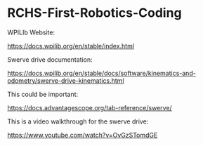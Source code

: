 # RCHS-First-Robotics-Coding

WPILIb Website:

https://docs.wpilib.org/en/stable/index.html

Swerve drive documentation:

https://docs.wpilib.org/en/stable/docs/software/kinematics-and-odometry/swerve-drive-kinematics.html

This could be important:

https://docs.advantagescope.org/tab-reference/swerve/

This is a video walkthrough for the swerve drive:

https://www.youtube.com/watch?v=OvGzSTomdGE
